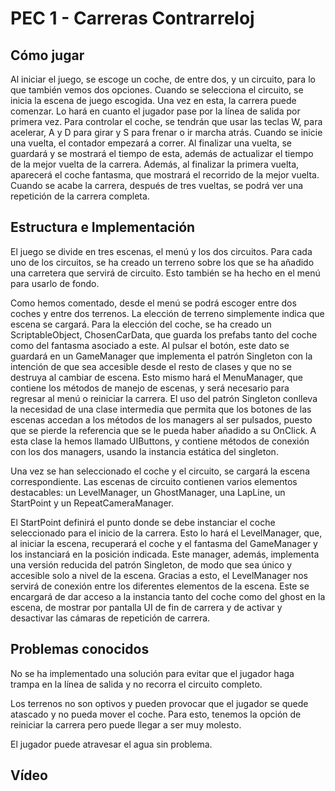 # PEC 1 - Carreras Contrarreloj

## Cómo jugar
Al iniciar el juego, se escoge un coche, de entre dos, y un circuito, para lo que también vemos dos opciones.
Cuando se selecciona el circuito, se inicia la escena de juego escogida.
Una vez en esta, la carrera puede comenzar. Lo hará en cuanto el jugador pase por la línea de salida por primera vez.
Para controlar el coche, se tendrán que usar las teclas W, para acelerar, A y D para girar y S para frenar o ir marcha atrás.
Cuando se inicie una vuelta, el contador empezará a correr.
Al finalizar una vuelta, se guardará y se mostrará el tiempo de esta, además de actualizar el tiempo de la mejor vuelta de la carrera.
Además, al finalizar la primera vuelta, aparecerá el coche fantasma, que mostrará el recorrido de la mejor vuelta.
Cuando se acabe la carrera, después de tres vueltas, se podrá ver una repetición de la carrera completa.

## Estructura e Implementación
El juego se divide en tres escenas, el menú y los dos circuitos.
Para cada uno de los circuitos, se ha creado un terreno sobre los que se ha añadido una carretera que servirá de circuito. Esto también se ha hecho en el menú para usarlo de fondo.

Como hemos comentado, desde el menú se podrá escoger entre dos coches y entre dos terrenos. La elección de terreno simplemente indica que escena se cargará. Para la elección del coche, se ha creado un ScriptableObject, ChosenCarData, que guarda los prefabs tanto del coche como del fantasma asociado a este. Al pulsar el botón, este dato se guardará en un GameManager que implementa el patrón Singleton con la intención de que sea accesible desde el resto de clases y que no se destruya al cambiar de escena. Esto mismo hará el MenuManager, que contiene los métodos de manejo de escenas, y será necesario para regresar al menú o reiniciar la carrera. El uso del patrón Singleton conlleva la necesidad de una clase intermedia que permita que los botones de las escenas accedan a los métodos de los managers al ser pulsados, puesto que se pierde la referencia que se le pueda haber añadido a su OnClick. A esta clase la hemos llamado UIButtons, y contiene métodos de conexión con los dos managers, usando la instancia estática del singleton.

Una vez se han seleccionado el coche y el circuito, se cargará la escena correspondiente.
Las escenas de circuito contienen varios elementos destacables: un LevelManager, un GhostManager, una LapLine, un StartPoint y un RepeatCameraManager.

El StartPoint definirá el punto donde se debe instanciar el coche seleccionado para el inicio de la carrera.
Esto lo hará el LevelManager, que, al iniciar la escena, recuperará el coche y el fantasma del GameManager y los instanciará en la posición indicada.
Este manager, además, implementa una versión reducida del patrón Singleton, de modo que sea único y accesible solo a nivel de la escena. Gracias a esto, el LevelManager nos servirá de conexión entre los diferentes elementos de la escena. Este se encargará de dar acceso a la instancia tanto del coche como del ghost en la escena, de mostrar por pantalla UI de fin de carrera y de activar y desactivar las cámaras de repetición de carrera.

## Problemas conocidos
No se ha implementado una solución para evitar que el jugador haga trampa en la línea de salida y no recorra el circuito completo.

Los terrenos no son optivos y pueden provocar que el jugador se quede atascado y no pueda mover el coche. Para esto, tenemos la opción de reiniciar la carrera pero puede llegar a ser muy molesto.

El jugador puede atravesar el agua sin problema.

## Vídeo
